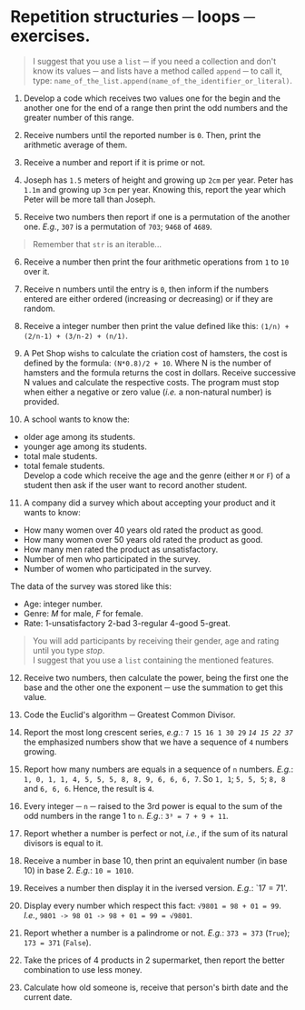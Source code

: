# Repetition structuries ─ loops ─ exercises.

> I suggest that you use a `list` ─ if you need a collection and don't know 
> its values ─ and lists have a method called `append` ─ to call it, type: 
> `name_of_the_list.append(name_of_the_identifier_or_literal)`.

1. Develop a code which receives two values one for the begin and the another
one for the end of a range then print the odd numbers and the greater 
number of this range.

2. Receive numbers until the reported number is `0`. Then, print the 
arithmetic average of them.

3. Receive a number and report if it is prime or not.

4. Joseph has `1.5` meters of height and growing up `2cm` per year. 
Peter has `1.1m` and growing up `3cm` per year. Knowing this, report the year
which Peter will be more tall than Joseph.

5. Receive two numbers then report if one is a permutation of the another one.
_E.g._, `307` is a permutation of `703`; `9468` of `4689`.

> Remember that `str` is an iterable...

6. Receive a number then print the four arithmetic operations from `1` to 
`10` over it.

7. Receive n numbers until the entry is `0`, then inform if the numbers 
entered are either ordered (increasing or decreasing) or if they are random.

8. Receive a integer number then print the value defined like this: 
`(1/n) + (2/n-1) + (3/n-2) + (n/1)`.

9. A Pet Shop wishs to calculate the criation cost of hamsters, the cost is
defined by the formula: `(N*0.8)/2 + 10`.
Where N is the number of hamsters and the formula returns the cost in dollars.
Receive successive N values and calculate the respective costs. The program 
must stop when either a negative or zero value (_i.e._ a non-natural number) 
is provided.

10. A school wants to know the:
- older age among its students.
- younger age among its students.
- total male students.
- total female students.
<br/> Develop a code which receive the age and the genre (either `M` or `F`) of
a student then ask if the user want to record another student.

11. A company did a survey which about accepting your product and it wants to
know:
- How many women over 40 years old rated the product as good.
- How many women over 50 years old rated the product as good.
- How many men rated the product as unsatisfactory.
- Number of men who participated in the survey.
- Number of women who participated in the survey.

The data of the survey was stored like this:
- Age: integer number.
- Genre: _M_ for male, _F_ for female.
- Rate: 1-unsatisfactory 2-bad 3-regular 4-good 5-great.

> You will add participants by receiving their gender, age and rating 
> until you type _stop_. </br>
> I suggest that you use a `list` containing the mentioned features.

12. Receive two numbers, then calculate the power, being the first one the base 
and the other one the exponent ─ use the summation to get this value.

13. Code the Euclid's algorithm ─ Greatest Common Divisor.

14. Report the most long crescent series, _e.g._:
`7 15 16 1 30 29` _`14 15 22 37`_ the emphasized numbers show
that we have a sequence of `4` numbers growing.

15. Report how many numbers are equals in a sequence of `n` numbers.
_E.g._: `1, 0, 1, 1, 4, 5, 5, 5, 8, 8, 9, 6, 6, 6, 7`. So `1, 1`; `5, 5, 5`;
`8, 8` and `6, 6, 6`. Hence, the result is `4`.

16. Every integer ─ `n` ─ raised to the 3rd power is equal to the sum of the 
odd numbers in the range 1 to `n`.
_E.g._: `3³ = 7 + 9 + 11`.

17. Report whether a number is perfect or not, _i.e._, if the sum of its
natural divisors is equal to it.

18. Receive a number in base 10, then print an equivalent number (in base 10) 
in base 2. _E.g._: `10 = 1010`.

19. Receives a number then display it in the iversed version. _E.g._: `17 = 71'.

20. Display every number which respect this fact: `√9801 = 98 + 01 = 99`. 
_I.e._, `9801 -> 98 01 -> 98 + 01 = 99 = √9801`.

21. Report whether a number is a palindrome or not. _E.g._: `373 = 373` 
(`True`); `173 = 371` (`False`).

22. Take the prices of 4 products in 2 supermarket, then report the better 
combination to use less money.

23. Calculate how old someone is, receive that person's birth date and the 
current date.
